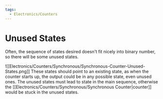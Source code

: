 ```yaml
---
tags:
  - Electronics/Counters
---
```

# Unused States
Often, the sequence of states desired doesn't fit nicely into binary number, so there will be some unused states.

![[Electronics/Counters/Synchronous/Synchronous-Counter-Unused-States.png]]
These states should point to an existing state, as when the counter starts up, the output could be in any possible state, even unused ones. The unused states must lead to state in the main sequence, otherwise the [[Electronics/Counters/Synchronous/Synchronous Counter|counter]] would be stuck in the unused states.